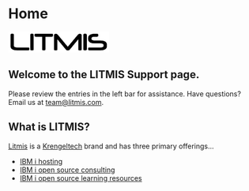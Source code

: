 # Home

![](.gitbook/assets/litmis_logo.png)

## Welcome to the LITMIS Support page.

Please review the entries in the left bar for assistance. Have questions? Email us at [team@litmis.com](mailto:team@litmis.com).

## What is LITMIS?

[Litmis](https://www.krengeltech.com/litmis) is a [Krengeltech](https://www.krengeltech.com/) brand and has three primary offerings...

* [IBM i hosting](https://www.krengeltech.com/litmis/spaces/)
* [IBM i open source consulting](https://www.krengeltech.com/litmis/jump-start-program/)
* [IBM i open source learning resources](https://www.krengeltech.com/litmis/learn/)


